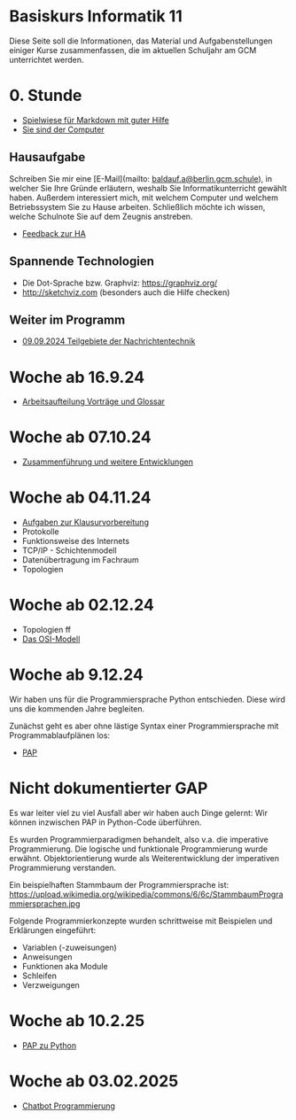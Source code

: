 Basiskurs Informatik 11
=========================

Diese Seite soll die Informationen, das Material und Aufgabenstellungen einiger Kurse zusammenfassen, die im aktuellen Schuljahr am GCM unterrichtet werden.

# 0. Stunde

* [Spielwiese für Markdown mit guter Hilfe](https://docs.gcm.schule)
* [Sie sind der Computer](https://compute-it.toxicode.fr/)

## Hausaufgabe

Schreiben Sie mir eine [E-Mail](mailto: baldauf.a@berlin.gcm.schule), in welcher Sie Ihre Gründe erläutern, weshalb Sie Informatikunterricht gewählt haben. Außerdem interessiert mich, mit welchem Computer und welchem Betriebssystem Sie zu Hause arbeiten. Schließlich möchte ich wissen, welche Schulnote Sie auf dem Zeugnis anstreben.

* [Feedback zur HA](00_Feedback_HA.md)

## Spannende Technologien

- Die Dot-Sprache bzw. Graphviz: https://graphviz.org/
- http://sketchviz.com (besonders auch die Hilfe checken)

## Weiter im Programm

* [09.09.2024 Teilgebiete der Nachrichtentechnik](00_Nachrichtentechnik_Teilgebiete.md)

# Woche ab 16.9.24

* [Arbeitsaufteilung Vorträge und Glossar](01_Vortraege_und_Glossar_Nachrichtentechnik.md)

# Woche ab 07.10.24

* [Zusammenführung und weitere Entwicklungen](02_Geschichte_der_Netze.slides.md)

# Woche ab 04.11.24

* [Aufgaben zur Klausurvorbereitung](03_Aufgaben_zur_Klausurvorbereitung.md)
* Protokolle
* Funktionsweise des Internets
* TCP/IP - Schichtenmodell
* Datenübertragung im Fachraum
* Topologien

# Woche ab 02.12.24

* Topologien ff
* [Das OSI-Modell](04_OSI-Modell.md)

# Woche ab 9.12.24

Wir haben uns für die Programmiersprache Python entschieden. Diese wird uns die kommenden Jahre begleiten.

Zunächst geht es aber ohne lästige Syntax einer Programmiersprache mit Programmablaufplänen los:

* [PAP](05_Programmablaufplan.md)

# Nicht dokumentierter GAP

Es war leiter viel zu viel Ausfall aber wir haben auch Dinge gelernt: Wir können inzwischen PAP in Python-Code überführen.

Es wurden Programmierparadigmen behandelt, also v.a. die imperative Programmierung. Die logische und funktionale Programmierung wurde erwähnt. Objektorientierung wurde als Weiterentwicklung der imperativen Programmierung verstanden.

Ein beispielhaften Stammbaum der Programmiersprache ist: https://upload.wikimedia.org/wikipedia/commons/6/6c/StammbaumProgrammiersprachen.jpg

Folgende Programmierkonzepte wurden schrittweise mit Beispielen und Erklärungen eingeführt:

- Variablen (-zuweisungen)
- Anweisungen
- Funktionen aka Module
- Schleifen
- Verzweigungen

# Woche ab 10.2.25

* [PAP zu Python](06_Programmablaufplan_zu_Python.md)

# Woche ab 03.02.2025

* [Chatbot Programmierung](07_Chatbotprogrammierung_in_python.md)


